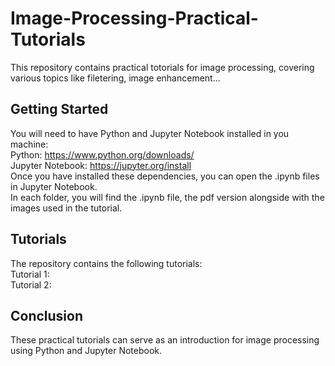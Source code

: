 # Image-Processing-Practical-Tutorials

This repository contains practical totorials for image processing, covering various topics like filetering, image enhancement...

## Getting Started
You will need to have Python and Jupyter Notebook installed in you machine:<br>
Python: https://www.python.org/downloads/ <br>
Jupyter Notebook: https://jupyter.org/install <br>
Once you have installed these dependencies, you can open the .ipynb files in Jupyter Notebook.<br>
In each folder, you will find the .ipynb file, the pdf version alongside with the images used in the tutorial.

## Tutorials
The repository contains the following tutorials:<br>
Tutorial 1: <br>
Tutorial 2: <br>
## Conclusion
These practical tutorials can serve as an introduction for image processing using Python and Jupyter Notebook.<br>
